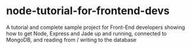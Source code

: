 node-tutorial-for-frontend-devs
===============================

A tutorial and complete sample project for Front-End developers showing how to get Node, Express and Jade up and running, connected to MongoDB, and reading from / writing to the database
